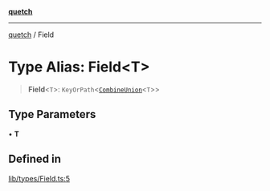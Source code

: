 [**quetch**](../README.md)

***

[quetch](../README.md) / Field

# Type Alias: Field\<T\>

> **Field**\<`T`\>: `KeyOrPath`\<[`CombineUnion`](CombineUnion.md)\<`T`\>\>

## Type Parameters

• **T**

## Defined in

[lib/types/Field.ts:5](https://github.com/nevoland/quetch/blob/d3c3874b3b683738adb5be9e083a7d95e2758c83/lib/types/Field.ts#L5)
